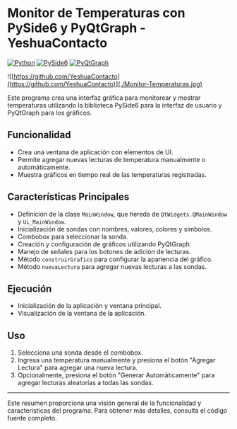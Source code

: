 # Monitor de Temperaturas con PySide6 y PyQtGraph - YeshuaContacto  
[![Python](https://img.shields.io/badge/Python-3776AB?style=for-the-badge&logo=python&logoColor=white&labelColor=101010)]()
[![PySide6](https://img.shields.io/badge/PySide6-Qt-4A90E2?style=for-the-badge&logo=qt&logoColor=white&labelColor=101010)](https://wiki.qt.io/Qt_for_Python)
[![PyQtGraph](https://img.shields.io/badge/PyQtGraph-3F7F7F?style=for-the-badge&logo=Python&logoColor=white&labelColor=101010)](http://www.pyqtgraph.org/)

![[https://github.com/YeshuaContacto](https://github.com/YeshuaContacto)](./Monitor-Temperaturas.jpg)


Este programa crea una interfaz gráfica para monitorear y mostrar temperaturas utilizando la biblioteca PySide6 para la interfaz de usuario y PyQtGraph para los gráficos.

## Funcionalidad

- Crea una ventana de aplicación con elementos de UI.
- Permite agregar nuevas lecturas de temperatura manualmente o automáticamente.
- Muestra gráficos en tiempo real de las temperaturas registradas.

## Características Principales

- Definición de la clase `MainWindow`, que hereda de `QtWidgets.QMainWindow` y `Ui_MainWindow`.
- Inicialización de sondas con nombres, valores, colores y símbolos.
- Combobox para seleccionar la sonda.
- Creación y configuración de gráficos utilizando PyQtGraph.
- Manejo de señales para los botones de adición de lecturas.
- Método `construirGrafico` para configurar la apariencia del gráfico.
- Método `nuevaLectura` para agregar nuevas lecturas a las sondas.

## Ejecución

- Inicialización de la aplicación y ventana principal.
- Visualización de la ventana de la aplicación.

## Uso

1. Selecciona una sonda desde el combobox.
2. Ingresa una temperatura manualmente y presiona el botón "Agregar Lectura" para agregar una nueva lectura.
3. Opcionalmente, presiona el botón "Generar Automáticamente" para agregar lecturas aleatorias a todas las sondas.

---

Este resumen proporciona una visión general de la funcionalidad y características del programa. Para obtener más detalles, consulta el código fuente completo.
